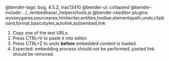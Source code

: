 @bender-tags: bug, 4.5.2, trac13410
@bender-ui: collapsed
@bender-include: ../../embedbase/_helpers/tools.js
@bender-ckeditor-plugins: wysiwygarea,sourcearea,htmlwriter,entities,toolbar,elementspath,undo,clipboard,format,basicstyles,autolink,autoembed,link

1. Copy one of the test URLs.
1. Press CTRL+V to paste it into editor.
1. Press CTRL+Z to undo **before** embedded content is loaded.
1. Expected: embedding process should not be performed, pasted link should be removed.
